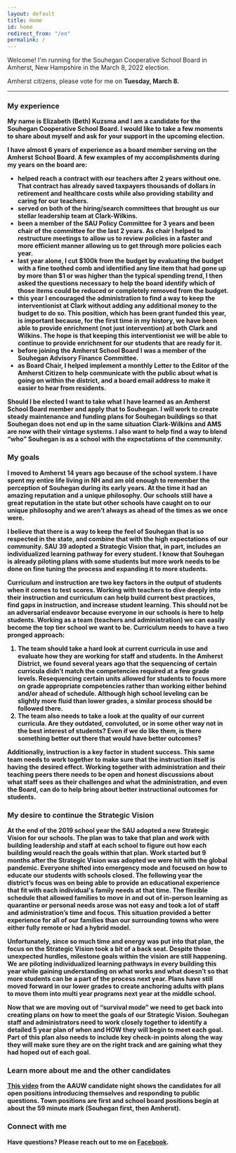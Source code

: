```yaml
---
layout: default
title: Home
id: home
redirect_from: "/en"
permalink: /
---
```


Welcome! I'm running for the Souhegan Cooperative School Board in Amherst, New Hampshire in the March 8, 2022 election.

Amherst citizens, please vote for me on <b>Tuesday, March 8.

---

### My experience

My name is Elizabeth (Beth) Kuzsma and I am a candidate for the Souhegan Cooperative School Board. I would like to take a few moments to share about myself and ask for your support in the upcoming election.

I have almost 6 years of experience as a board member serving on the Amherst School Board. A few examples of my accomplishments during my years on the board are:
- helped reach a contract with our teachers after 2 years without one. That contract has already saved taxpayers thousands of dollars in retirement and healthcare costs while also providing stability and caring for our teachers.
- served on both of the hiring/search committees that brought us our stellar leadership team at Clark-Wilkins.
- been a member of the SAU Policy Committee for 3 years and been chair of the committee for the last 2 years. As chair I helped to restructure meetings to allow us to review policies in a faster and more efficient manner allowing us to get through more policies each year.
- last year alone, I cut $100k from the budget by evaluating the budget with a fine toothed comb and identified any line item that had gone up by more than $1 or was higher than the typical spending trend, I then asked the questions necessary to help the board identify which of those items could be reduced or completely removed from the budget.
- this year I encouraged the administration to find a way to keep the interventionist at Clark without adding any additional money to the budget to do so. This position, which has been grant funded this year, is important because, for the first time in my history, we have been able to provide enrichment (not just intervention) at both Clark and Wilkins. The hope is that keeping this interventionist we will be able to continue to provide enrichment for our students that are ready for it.
- before joining the Amherst School Board I was a member of the Souhegan Advisory Finance Committee.
- as Board Chair, I helped implement a monthly Letter to the Editor of the Amherst Citizen to help communicate with the public about what is going on within the district, and a board email address to make it easier to hear from residents.

Should I be elected I want to take what I have learned as an Amherst School Board member and apply that to Souhegan. I will work to create steady maintenance and funding plans for Souhegan buildings so that Souhegan does not end up in the same situation Clark-Wilkins and AMS are now with their vintage systems. I also want to help find a way to blend “who” Souhegan is as a school with the expectations of the community.

### My goals

I moved to Amherst 14 years ago because of the school system. I have spent my entire life living in NH and am old enough to remember the perception of Souhegan during its early years. At the time it had an amazing reputation and a unique philosophy. Our schools still have a great reputation in the state but other schools have caught on to our unique philosophy and we aren’t always as ahead of the times as we once were.

I believe that there is a way to keep the feel of Souhegan that is so respected in the state, and combine that with the high expectations of our community.  SAU 39 adopted a Strategic Vision that, in part, includes an individualized learning pathway for every student. I know that Souhegan is already piloting plans with some students but more work needs to be done on fine tuning the process and expanding it to more students.

Curriculum and instruction are two key factors in the output of students when it comes to test scores. Working with teachers to dive deeply into their instruction and curriculum can help build current best practices, find gaps in instruction, and increase student learning. This should not be an adversarial endeavor because everyone in our schools is here to help students. Working as a team (teachers and administration) we can easily become the top tier school we want to be. Curriculum needs to have a two pronged approach:
1. The team should take a hard look at current curricula in use and evaluate how they are working for staff and students. In the Amherst District, we found several years ago that the sequencing of certain curricula didn’t match the competencies required at a few grade levels. Resequencing certain units allowed for students to focus more on grade appropriate competencies rather than working either behind and/or ahead of schedule. Although high school leveling can be slightly more fluid than lower grades, a similar process should be followed there.
2. The team also needs to take a look at the quality of our current curricula.  Are they outdated, convoluted, or in some other way not in the best interest of students? Even if we do like them, is there something better out there that would have better outcomes?

Additionally, instruction is a key factor in student success. This same team needs to work together to make sure that the instruction itself is having the desired effect. Working together with administration and their teaching peers there needs to be open and honest discussions about what staff sees as their challenges and what the administration, and even the Board, can do to help bring about better instructional outcomes for students.

### My desire to continue the Strategic Vision

At the end of the 2019 school year the SAU adopted a new Strategic Vision for our schools. The plan was to take that plan and work with building leadership and staff at each school to figure out how each building would reach the goals within that plan. Work started but 9 months after the Strategic Vision was adopted we were hit with the global pandemic. Everyone shifted into emergency mode and focused on how to educate our students with schools closed. The following year the district’s focus was on being able to provide an educational experience that fit with each individual's family needs at that time. The flexible schedule that allowed families to move in and out of in-person learning as quarantine or personal needs arose was not easy and took a lot of staff and administration’s time and focus. This situation provided a better experience for all of our families than our surrounding towns who were either fully remote or had a hybrid model.

Unfortunately, since so much time and energy was put into that plan, the focus on the Strategic Vision took a bit of a back seat. Despite those unexpected hurdles, milestone goals within the vision are still happening. We are piloting individualized learning pathways in every building this year while gaining understanding on what works and what doesn’t so that more students can be a part of the process next year. Plans have still moved forward in our lower grades to create anchoring adults with plans to move them into multi year programs next year at the middle school.

Now that we are moving out of “survival mode” we need to get back into creating plans on how to meet the goals of our Strategic Vision. Souhegan staff and administrators need to work closely together to identify a detailed 5 year plan of when and HOW they will begin to meet each goal. Part of this plan also needs to include key check-in points along the way they will make sure they are on the right track and are gaining what they had hoped out of each goal.

### Learn more about me and the other candidates

[This video](https://amherstnh.viebit.com/player.php?hash=ij51uQ8ww7cn) from the AAUW candidate night shows the candidates for all open positions introducing themselves and responding to public questions. Town positions are first and school board positions begin at about the 59 minute mark (Souhegan first, then Amherst).

### Connect with me

Have questions? Please reach out to me on [Facebook](https://www.facebook.com/Elizabeth-Kuzsma-For-Souhegan-111642638121257).
